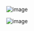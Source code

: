 ![image](https://drive.google.com/uc?export=view&id=1szTrEZ34USaEmcV1vTUIatvOx7ppP3SR)

![image](https://drive.google.com/uc?export=view&id=1WGZUvOHSZXobBbo305dQou5cMSNdgNun)
